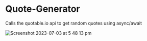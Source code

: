 # Quote-Generator

Calls the quotable.io api to get random quotes using async/await

![Screenshot 2023-07-03 at 5 48 13 pm](https://github.com/CharlieH7/Quote-Generator/assets/48937488/1fd2aced-8255-48f7-80ae-5971c587d87f)
